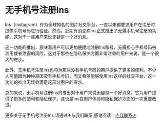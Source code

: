 # 无手机号注册Ins

Ins（Instagram）作为全球知名的图片社交平台，一直以来都要求用户在注册时提供手机号码进行验证。然而，近期有消息称Ins正式推出了无需手机号注册的功能，这对于一些用户来说无疑是一个好消息。

这一功能的推出，意味着用户可以更加便捷地注册Ins账号，无需担心手机号码被滥用或者泄露的风险。这对于那些在隐私保护方面非常注重的用户来说，是一个很大的进步。

此外，无手机号注册Ins也将为那些没有手机号码的用户提供了更多的便利。不少人可能因为种种原因没有手机号码，而又希望能够使用Ins这样的社交平台，这一功能的推出无疑会满足这部分用户的需求。

总的来说，无手机号注册Ins的推出对于用户来说无疑是一个好消息，它为用户提供了更多的便利和隐私保护。这也是Ins在用户体验和隐私保护方面的一次重要改进。

更多关于无手机号注册Ins 请通过✈与我们联系,感谢阅读！[点我联系✈](https://wap.G208.com)